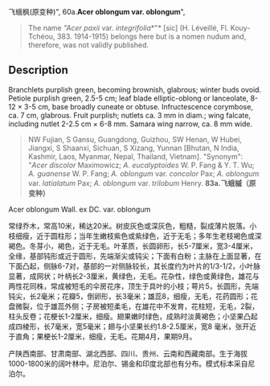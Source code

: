 飞蛾枫(原变种)",
60a.**Acer oblongum var. oblongum**",

> The name *\"Acer paxii* var. *integrifolia**\"* [sic] (H. Léveillé, Fl. Kouy-Tchéou, 383. 1914-1915) belongs here but is a nomen nudum and, therefore, was not validly published.

## Description
Branchlets purplish green, becoming brownish, glabrous; winter buds ovoid. Petiole purplish green, 2.5-5 cm; leaf blade elliptic-oblong or lanceolate, 8-12 × 3-5 cm, base broadly cuneate or obtuse. Infructescence corymbose, ca. 7 cm, glabrous. Fruit purplish; nutlets ca. 3 mm in diam.; wing falcate, including nutlet 2-2.5 cm × 6-8 mm. Samara wing narrow, ca. 8 mm wide.

> NW Fujian, S Gansu, Guangdong, Guizhou, SW Henan, W Hubei, Jiangxi, S Shaanxi, Sichuan, S Xizang, Yunnan [Bhutan, N India, Kashmir, Laos, Myanmar, Nepal, Thailand, Vietnam].
  "Synonym": "*Acer discolor* Maximowicz; *A. eucalyptoides* W. P. Fang &amp; Y. T. Wu; *A. guanense* W. P. Fang; *A. oblongum* var. *concolor* Pax; *A. oblongum* var. *latialatum* Pax; *A. oblongum* var. *trilobum* Henry.
**83a.飞蛾槭（原变种）**

Acer oblongum Wall. ex DC. var. oblongum

常绿乔木，常高10米，稀达20米。树皮灰色或深灰色，粗糙，裂成薄片脱落。小枝细瘦，近于圆柱形；当年生嫩枝紫色或紫绿色，近于无毛；多年生老枝褐色或深褐色。冬芽小，褐色，近于无毛。叶革质，长圆卵形，长5-7厘米，宽3-4厘米，全缘，基部钝形或近于圆形，先端渐尖或钝尖；下面有白粉；主脉在上面显著，在下面凸起，侧脉6-7对，基部的一对侧脉较长，其长度约为叶片的1/3-1/2，小叶脉显著，成网状；叶柄长2-3厘米，黄绿色，无毛。花杂性，绿色或黄绿色，雄花与两性花同株，常成被短毛的伞房花序，顶生于具叶的小枝；萼片5，长圆形，先端钝尖，长2毫米；花瓣5，倒卵形，长3毫米；雄蕊8，细瘦，无毛，花药圆形；花盘微裂，位于雄蕊外侧；子房被短柔毛，在雄花中不发育，花柱短，无毛，2裂，柱头反卷；花梗长1-2厘米，细瘦。翅果嫩时绿色，成熟时淡黄褐色；小坚果凸起成四棱形，长7毫米，宽5毫米；翅与小坚果长约1.8-2.5厘米，宽8 毫米，张开近于直角；果梗长1-2厘米，细瘦，无毛。花期4月，果期9月。

产陕西南部、甘肃南部、湖北西部、四川、贵州、云南和西藏南部。生于海拔1000-1800米的阔叶林中。尼泊尔、锡金和印度北部也有分布。模式标本采自尼泊尔。
